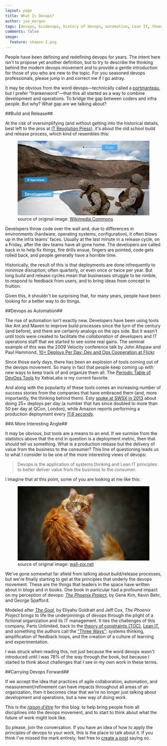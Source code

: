 ```yaml
---
layout: page
title: What Is Devops?
author: joe_morgan
tags: [devops, bizdevops, history of devops, automation, Lean IT, theory of constraints, The Three Ways]
comments: false
image:
  feature: shapes-2.png
---
```


People have been defining and redefining devops for years. The intent here isn't to propose yet another definition, but to try to describe the thinking behind the modern devops movement and to provide a gentle introduction for those of you who are new to the topic. For you seasoned devops professionals, please jump in and correct me if I go astray.

It may be obvious from the word devops&mdash;technically called a <a href="https://en.wikipedia.org/wiki/Portmanteau" target="_blank" title="Wikipedia">portmanteau</a>, but I prefer "frankenword"&mdash;that this all started as a way to combine development and operations. To bridge the gap between coders and infra people. But why? What gap are we talking about?


##Build and Release##

At the risk of oversimplifying (and without getting into the historical details, best left to the pros at <a href="http://itrevolution.com/the-history-of-devops/" target="_blank" title="IT Revolution Press">IT Revolution Press</a>), it's about the old school build and release process, which kind of resembles this:
<figure>
	<img src="/images/build-and-release.jpg" alt="Soldiers (developers) throwing a hand grenade (code) over a wall at a target (IT operations)" />
	<figcaption>
		source of original image: <a href="https://upload.wikimedia.org/wikipedia/commons/e/e8/US_Navy_080123-F-1644L-044_A_Marine_assigned_to_the_3rd_Low_Altitude_Air_Defense_Battalion,_throws_a_M-67_Fragment_Grenade_at_the_firing_range.jpg" title="Wikimedia Commons">Wikimedia Commons</a>
	</figcaption>
</figure>

Developers throw code over the wall and, due to differences in environments (hardware, operating systems, configuration), it  often blows up in the infra teams' faces. Usually at the last minute in a release cycle, on a Friday, after the dev teams have all gone home. The developers are called back in to help fix things, fire drills ensue, fingers are pointed, code gets rolled back, and people generally have a horrible time.

Historically, the result of this is that deployments are done infrequently to minimize disruption; often quarterly, or even once or twice per year. But long build and release cycles mean that businesses struggle to be nimble, to respond to feedback from users, and to bring ideas from concept to fruition.

Given this, it shouldn't be surprising that, for many years, people have been looking for a better way to do things.


##Devops as Automation##

The rise of automation isn't exactly new. Developers have been using tools like Ant and Maven to improve build processes since the turn of the century (and before), and there are certainly analogs on the ops side. But it wasn't until tools were created to facilitate the *collaboration* of developers and IT operations staff that we started to see some real gains. The seminal example of this was the 2009 Velocity conference talk by John Allspaw and Paul Hammond, <a href="https://www.youtube.com/watch?v=LdOe18KhtT4" target="_blank" title="10+ Deploys Per Day: Dev and Ops Cooperation at Flickr">10+ Deploys Per Day: Dev and Ops Cooperation at Flickr</a>.

Since those early days, there has been an explosion of tools coming out of the devops movement. So many in fact that people keep coming up with new ways to keep track of and organize them all. The <a href="https://xebialabs.com/periodic-table-of-devops-tools/" target="_blank" title="Periodic Table of DevOps Tools">Periodic Table of DevOps Tools</a> by XebiaLabs is my current favorite.

And along with the popularity of these tools comes an increasing number of success stories from the companies that have embraced them (and, more importantly, the thinking behind them). Esty <a href="http://www.slideshare.net/beamrider9/continuous-deployment-at-etsy-a-tale-of-two-approaches" target="_blank" title="Continuous Deployment at Esty: A Tale of Two Approaches (on slideshare)">spoke at SWSX in 2013</a> about doing 25+ deploys per day (a number that has since doubled to more than 50 per day at QCon, London), while Amazon reports performing a production deployment every *<a href="https://www.youtube.com/watch?v=dxk8b9rSKOo&amp;feature=youtu.be&amp;t=10m8s" target="_blank" title="Velocity 2011: Jon Jenkins, &quot;Velocity Culture&quot;">11.6 seconds</a>*.

##A More Interesting Angle##

It may be obvious, but tools are a means to an end. If we surmise from the statistics above that the end in question is a deployment metric, then that should tell us something. What is a production release but the delivery of value from the business to the consumer? This line of questioning leads us to what I consider to be one of the more interesting views of devops:

> Devops is the application of systems thinking and Lean IT principles to better deliver value from the business to the consumer.

I imagine that at this point, some of you are looking at me like this:

<figure>
	<img src="/images/what-cat.jpg" alt="Confused cat" />
	<figcaption>
		source of original image: <a href="http://cdn.wall-pix.net/albums/animals/00026724.jpg" title="wall-pix.net, a source of free desktop wallpapers">wall-pix.net</a>
	</figcaption>
</figure>

We've gone somewhat far afield from talking about build/release processes, but we're finally starting to get at the principles that underly the devops movement. These are the things that leaders in the space have written about in blogs and in books. One book in particular had a profound impact on my perception of devops: <a href="http://www.amazon.com/The-Phoenix-Project-Helping-Business/dp/0988262509" target="_blank" title="The Phoenix Project on Amazon"><i>The Phoenix Project</i></a>, by Gene Kim, Kevin Behr, and George Spafford.

Modeled after <a href="http://www.amazon.com/The-Goal-Process-Ongoing-Improvement/dp/0884271951" target="_blank" title="The Goal on Amazon"><i>The Goal</i></a>, by Eliyahu Goldratt and Jeff Cox, <i>The Phoenix Project</i> brings to life the underpinnings of devops through the plight of a fictional organization and its IT management. It ties the challenges of this company, Parts Unlimited, back to the <a href="https://en.wikipedia.org/wiki/Theory_of_constraints" target="_blank" title="The theory of constraints on Wikipedia">theory of constraints (TOC)</a>, <a href="https://en.wikipedia.org/wiki/Lean_IT" target="_blank" title="Lean IT on Wikipedia)">Lean IT</a>, and something the authors call the <a href="http://itrevolution.com/the-three-ways-principles-underpinning-devops/" target="_blank" title="The Three Ways, IT Revolution Press">"Three Ways"</a>: systems thinking, amplification of feedback loops, and the creation of a culture of learning and experimentation.

I was struck when reading this, not just because the word devops wasn't introduced until I was 78% of the way through the book, but because I started to think about challenges that I see in my own work in these terms.

##Carrying Devops Forward##

If we accept the idea that practices of agile collaboration, automation, and measurement/refinement can have impacts throughout all areas of an organization, then it becomes clear that we're no longer just talking about development and operations, but a new way of doing work.

This is the <i>[raison d'&#234;tre](/about/ "About Devops for the Rest of Us")</i> for this blog: to help bring people from all disciplines into the devops movement, and to start to think about what the future of work might look like.

So please, join the conversation. If you have an idea of how to apply the principles of devops to your work, this is the place to talk about it. If you think I've missed the mark entirely, feel free to [create a post](/submission/ "Guidelines for post submission") saying so.